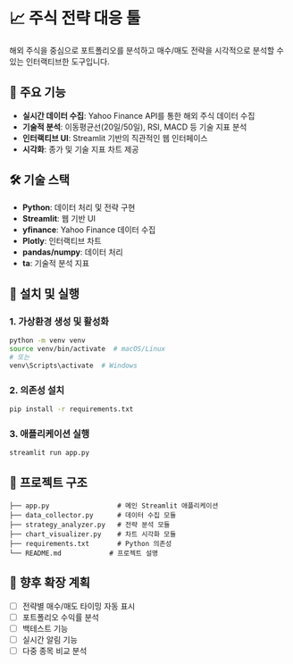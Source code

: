 # 📈 주식 전략 대응 툴

해외 주식을 중심으로 포트폴리오를 분석하고 매수/매도 전략을 시각적으로 분석할 수 있는 인터랙티브한 도구입니다.

## 🎯 주요 기능

- **실시간 데이터 수집**: Yahoo Finance API를 통한 해외 주식 데이터 수집
- **기술적 분석**: 이동평균선(20일/50일), RSI, MACD 등 기술 지표 분석
- **인터랙티브 UI**: Streamlit 기반의 직관적인 웹 인터페이스
- **시각화**: 종가 및 기술 지표 차트 제공

## 🛠️ 기술 스택

- **Python**: 데이터 처리 및 전략 구현
- **Streamlit**: 웹 기반 UI
- **yfinance**: Yahoo Finance 데이터 수집
- **Plotly**: 인터랙티브 차트
- **pandas/numpy**: 데이터 처리
- **ta**: 기술적 분석 지표

## 🚀 설치 및 실행

### 1. 가상환경 생성 및 활성화
```bash
python -m venv venv
source venv/bin/activate  # macOS/Linux
# 또는
venv\Scripts\activate  # Windows
```

### 2. 의존성 설치
```bash
pip install -r requirements.txt
```

### 3. 애플리케이션 실행
```bash
streamlit run app.py
```

## 📁 프로젝트 구조

```
├── app.py                 # 메인 Streamlit 애플리케이션
├── data_collector.py      # 데이터 수집 모듈
├── strategy_analyzer.py   # 전략 분석 모듈
├── chart_visualizer.py    # 차트 시각화 모듈
├── requirements.txt       # Python 의존성
└── README.md            # 프로젝트 설명
```

## 🔮 향후 확장 계획

- [ ] 전략별 매수/매도 타이밍 자동 표시
- [ ] 포트폴리오 수익률 분석
- [ ] 백테스트 기능
- [ ] 실시간 알림 기능
- [ ] 다중 종목 비교 분석 